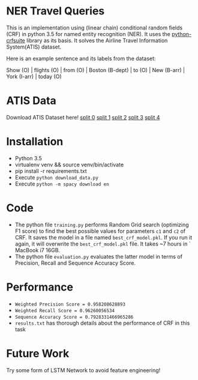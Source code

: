 # NER Travel Queries
This is an implementation using (linear chain) conditional random fields (CRF) in python 3.5 for named entity recognition (NER). It uses the [python-crfsuite](http://python-crfsuite.readthedocs.org/en/latest/) library as its basis. 
It solves the Airline Travel Information System(ATIS) dataset.

Here is an example sentence and its labels from the dataset:

  Show (O) | flights (O) | from (O) | Boston (B-dept) | to (O) | New (B-arr) | York (I-arr) | today (O)


# ATIS Data

Download ATIS Dataset here! [split 0](https://s3-eu-west-1.amazonaws.com/atis/atis.fold0.pkl.gz) [split 1](https://s3-eu-west-1.amazonaws.com/atis/atis.fold1.pkl.gz) [split 2](https://s3-eu-west-1.amazonaws.com/atis/atis.fold2.pkl.gz) [split 3](https://s3-eu-west-1.amazonaws.com/atis/atis.fold3.pkl.gz) [split 4](https://s3-eu-west-1.amazonaws.com/atis/atis.fold4.pkl.gz)

# Installation

-  Python 3.5
-  virtualenv venv && source venv/bin/activate
-  pip install -r requirements.txt
-  Execute `python download_data.py`
-  Execute `python -m spacy download en`

# Code

- The python file `training.py` performs Random Grid search (optimizing F1 score) to find the best possible values for parameters `c1` and `c2` of CRF. It saves the model in a file named `best_crf_model.pkl`. If you run it again, it will overwrite the `best_crf_model.pkl` file. It takes ~7 hours in ` MacBook i7 16GB.
- The python file `evaluation.py` evaluates the latter model in terms of Precision, Recall and Sequence Accuracy Score.
 
# Performance

- `Weighted Precision Score = 0.958208628893`
- `Weighted Recall Score = 0.96260056534`
- `Sequence Accuracy Score = 0.7928331466965286`
- `results.txt` has thorough details about the performance of CRF in this task

# Future Work

Try some form of LSTM Network to avoid feature engineering!
